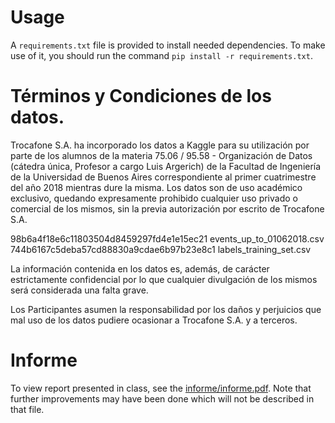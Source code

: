 # Usage
A `requirements.txt` file is provided to install needed dependencies. To make use of it, you should run the command `pip install -r requirements.txt`.
# Términos y Condiciones de los datos.

Trocafone S.A. ha incorporado los datos a Kaggle para su utilización por parte de los alumnos de la materia 75.06 / 95.58 - Organización de Datos (cátedra única, Profesor a cargo Luis Argerich) de la Facultad de Ingeniería de la Universidad de Buenos Aires correspondiente al primer cuatrimestre del año 2018 mientras dure la misma. Los datos son de uso académico exclusivo, quedando expresamente prohibido cualquier uso privado o comercial de los mismos, sin la previa autorización por escrito de Trocafone S.A.

98b6a4f18e6c11803504d8459297fd4e1e15ec21  events_up_to_01062018.csv
744b6167c5deba57cd88830a9cdae6b97b23e8c1  labels_training_set.csv

La información contenida en los datos es, además, de carácter estrictamente confidencial por lo que cualquier divulgación de los mismos será considerada una falta grave.

Los Participantes asumen la responsabilidad por los daños y perjuicios que mal uso de los datos pudiere ocasionar a Trocafone S.A. y a terceros.

# Informe
To view report presented in class, see the [informe/informe.pdf](informe). Note that further improvements may have been done which will not be described in that file.

